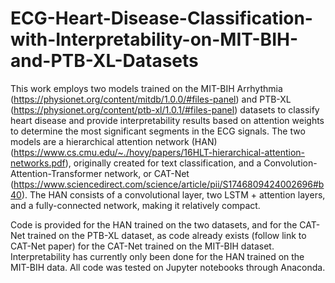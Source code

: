# ECG-Heart-Disease-Classification-with-Interpretability-on-MIT-BIH-and-PTB-XL-Datasets
This work employs two models trained on the MIT-BIH Arrhythmia (https://physionet.org/content/mitdb/1.0.0/#files-panel) and PTB-XL (https://physionet.org/content/ptb-xl/1.0.1/#files-panel) datasets to classify heart disease and provide interpretability results based on attention weights to determine the most significant segments in the ECG signals. The two models are a hierarchical attention network (HAN) (https://www.cs.cmu.edu/~./hovy/papers/16HLT-hierarchical-attention-networks.pdf), originally created for text classification, and a Convolution-Attention-Transformer network, or CAT-Net (https://www.sciencedirect.com/science/article/pii/S1746809424002696#b40). The HAN consists of a convolutional layer, two LSTM + attention layers, and a fully-connected network, making it relatively compact. 

Code is provided for the HAN trained on the two datasets, and for the CAT-Net trained on the PTB-XL dataset, as code already exists (follow link to CAT-Net paper) for the CAT-Net trained on the MIT-BIH dataset. Interpretability has currently only been done for the HAN trained on the MIT-BIH data. All code was tested on Jupyter notebooks through Anaconda. 
